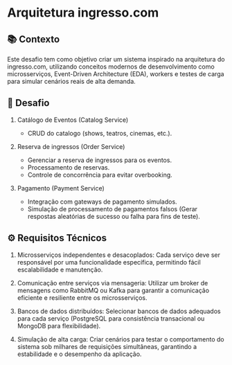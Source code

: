 # Arquitetura ingresso.com

## 📚 Contexto

Este desafio tem como objetivo criar um sistema inspirado na arquitetura do ingresso.com, utilizando conceitos modernos de desenvolvimento como microsserviços, Event-Driven Architecture (EDA), workers e testes de carga para simular cenários reais de alta demanda.

## 🚀 Desafio

1. Catálogo de Eventos (Catalog Service)

   - CRUD do catalogo (shows, teatros, cinemas, etc.).

2. Reserva de ingressos (Order Service)

   - Gerenciar a reserva de ingressos para os eventos.
   - Processamento de reservas.
   - Controle de concorrência para evitar overbooking.

3. Pagamento (Payment Service)
   - Integração com gateways de pagamento simulados.
   - Simulação de processamento de pagamentos falsos (Gerar respostas aleatórias de sucesso ou falha para fins de teste).

## ⚙️ Requisitos Técnicos

1. Microsserviços independentes e desacoplados: Cada serviço deve ser responsável por uma funcionalidade específica, permitindo fácil escalabilidade e manutenção.

2. Comunicação entre serviços via mensageria: Utilizar um broker de mensagens como RabbitMQ ou Kafka para garantir a comunicação eficiente e resiliente entre os microsserviços.

3. Bancos de dados distribuídos: Selecionar bancos de dados adequados para cada serviço (PostgreSQL para consistência transacional ou MongoDB para flexibilidade).

4. Simulação de alta carga: Criar cenários para testar o comportamento do sistema sob milhares de requisições simultâneas, garantindo a estabilidade e o desempenho da aplicação.
